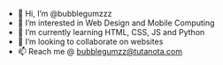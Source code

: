 - 👋 Hi, I’m @bubblegumzzz
- 👀 I’m interested in Web Design and Mobile Computing
- 🌱 I’m currently learning HTML, CSS, JS and Python
- 💞️ I’m looking to collaborate on websites
- 📫 Reach me @ bubblegumzz@tutanota.com

<!---
bubblegumzzz/bubblegumzzz is a ✨ special ✨ repository because its `README.md` (this file) appears on your GitHub profile.
You can click the Preview link to take a look at your changes.
--->

